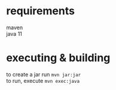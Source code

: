 # requirements
maven<br>
java 11
# executing & building
to create a jar run `mvn jar:jar`<br>
to run, execute `mvn exec:java`
